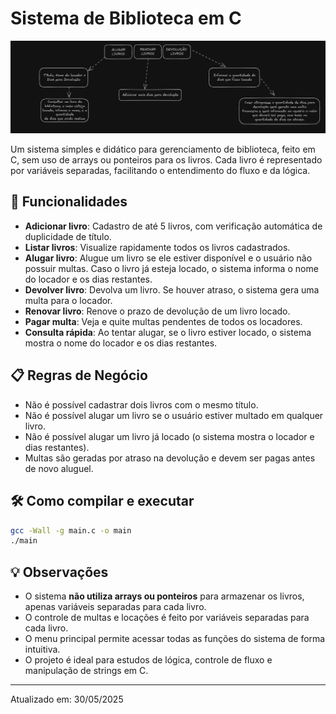 # Sistema de Biblioteca em C

<img src="image/diagrama.png" alt="Diagrama do Sistema" width="600"/>

Um sistema simples e didático para gerenciamento de biblioteca, feito em C, sem uso de arrays ou ponteiros para os livros. Cada livro é representado por variáveis separadas, facilitando o entendimento do fluxo e da lógica.

## 🚀 Funcionalidades

- **Adicionar livro**: Cadastro de até 5 livros, com verificação automática de duplicidade de título.
- **Listar livros**: Visualize rapidamente todos os livros cadastrados.
- **Alugar livro**: Alugue um livro se ele estiver disponível e o usuário não possuir multas. Caso o livro já esteja locado, o sistema informa o nome do locador e os dias restantes.
- **Devolver livro**: Devolva um livro. Se houver atraso, o sistema gera uma multa para o locador.
- **Renovar livro**: Renove o prazo de devolução de um livro locado.
- **Pagar multa**: Veja e quite multas pendentes de todos os locadores.
- **Consulta rápida**: Ao tentar alugar, se o livro estiver locado, o sistema mostra o nome do locador e os dias restantes.

## 📋 Regras de Negócio

- Não é possível cadastrar dois livros com o mesmo título.
- Não é possível alugar um livro se o usuário estiver multado em qualquer livro.
- Não é possível alugar um livro já locado (o sistema mostra o locador e dias restantes).
- Multas são geradas por atraso na devolução e devem ser pagas antes de novo aluguel.

## 🛠️ Como compilar e executar

```sh
gcc -Wall -g main.c -o main
./main
```

## 💡 Observações

- O sistema **não utiliza arrays ou ponteiros** para armazenar os livros, apenas variáveis separadas para cada livro.
- O controle de multas e locações é feito por variáveis separadas para cada livro.
- O menu principal permite acessar todas as funções do sistema de forma intuitiva.
- O projeto é ideal para estudos de lógica, controle de fluxo e manipulação de strings em C.

---

Atualizado em: 30/05/2025